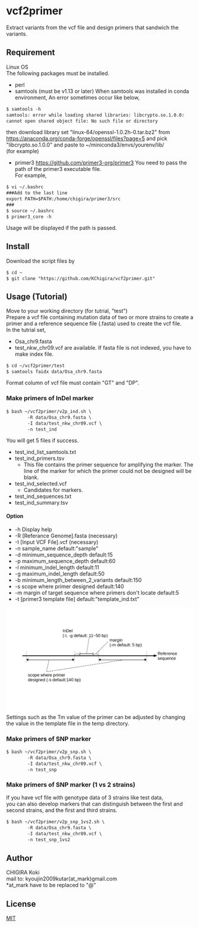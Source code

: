 # vcf2primer
Extract variants from the vcf file and design primers that sandwich the variants.

## Requirement
Linux OS<br>
The following packages must be installed.
* perl
* samtools (must be v1.13 or later)
When samtools was installed in conda environment, An error sometimes occur like below,
```
$ samtools -h
samtools: error while loading shared libraries: libcrypto.so.1.0.0: cannot open shared object file: No such file or directory
```
then download library set "linux-64/openssl-1.0.2h-0.tar.bz2" from<br>
https://anaconda.org/conda-forge/openssl/files?page=5
and pick "libcrypto.so.1.0.0" and paste to ~/miniconda3/envs/yourenv/lib/<br>
(for example)<br>
* primer3
https://github.com/primer3-org/primer3
You need to pass the path of the primer3 executable file.<br>
For example,
```
$ vi ~/.bashrc
###Add to the last line
export PATH=$PATH:/home/chigira/primer3/src
###
$ source ~/.bashrc
$ primer3_core -h
```
Usage will be displayed if the path is passed.<br>

## Install
Download the script files by
```
$ cd ~
$ git clone "https://github.com/KChigira/vcf2primer.git"
```
## Usage (Tutorial)
Move to your working directory (for tutrial, "test")<br>
Prepare a vcf file containing mutation data of two or more strains to create a primer and a reference sequence file (.fasta) used to create the vcf file. <br>
In the tutrial set,
* Osa_chr9.fasta
* test_nkw_chr09.vcf
are available.
If fasta file is not indexed, you have to make index file.
```
$ cd ~/vcf2primer/test
$ samtools faidx data/Osa_chr9.fasta
```
Format column of vcf file must contain "GT" and "DP".<br>

### Make primers of InDel marker
```
$ bash ~/vcf2primer/v2p_ind.sh \
        -R data/Osa_chr9.fasta \
        -I data/test_nkw_chr09.vcf \
        -n test_ind
```
You will get 5 files if success.
* test_ind_list_samtools.txt
* test_ind_primers.tsv
  * This file contains the primer sequence for amplifying the marker. The line of the marker for which the primer could not be designed will be blank.
* test_ind_selected.vcf
  * Candidates for markers.
* test_ind_sequences.txt
* test_ind_summary.tsv

#### Option
* -h Display help
* -R [Referance Genome].fasta   (necessary)
* -I [Input VCF File].vcf       (necessary)
* -n sample_name                default:"sample"
* -d minimum_sequence_depth     default:15
* -p maximum_sequence_depth     default:60
* -l minimum_indel_length       default:11
* -g maximum_indel_length       default:50
* -b minimum_length_between_2_variants    default:150
* -s scope where primer designed          default:140
* -m margin of target sequence where primers don't locate    default:5
* -t [primer3 template file]    default:"template_ind.txt"

![image](image/v2p_1.png)
Settings such as the Tm value of the primer can be adjusted by changing the value in the template file in the temp directory.<br>

### Make primers of SNP marker
```
$ bash ~/vcf2primer/v2p_snp.sh \
        -R data/Osa_chr9.fasta \
        -I data/test_nkw_chr09.vcf \
        -n test_snp
```
### Make primers of SNP marker (1 vs 2 strains)
If you have vcf file with genotype data of 3 strains like test data, <br>
you can also develop markers that can distinguish between the first and second strains, and the first and third strains.  
```
$ bash ~/vcf2primer/v2p_snp_1vs2.sh \
        -R data/Osa_chr9.fasta \
        -I data/test_nkw_chr09.vcf \
        -n test_snp_1vs2
```
## Author

CHIGIRA Koki<br>
mail to: kyoujin2009kutar(at_mark)gmail.com<br>
\*at_mark have to be replaced to "@"

## License

[MIT](http://KChigira.mit-license.org)</blockquote>
